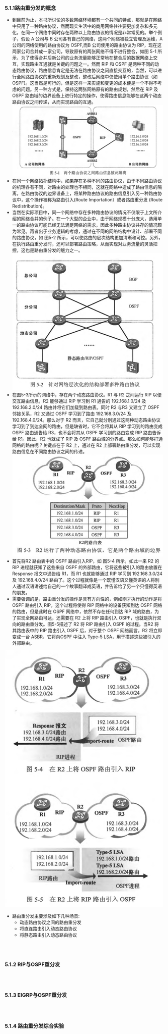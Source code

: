 ### 5.1.1路由重分发的概念
- 到目前为止，本书所讨论的多数网络环境都有一个共同的特点，那就是在网络中只用了一种路由协议，然而现实生活中的商用网络往往要更加复杂和多元化，在同一个网络中同时存在两种以上路由协议的情况是非常常见的。举个例子，假设 A 公司与 B 公司各有自己的网络，这两个网络被独立管理及运维，A 公司的网络使用的路由协议为 OSPF,而B 公司使用的路由协议为 RIP，现在这两家公司合并成一家公司，导致原有的两张网络不得不进行整合，如图 5-1 所示，为了使得合并后新公司的业务流量能够正常地在整合后的数据网络上交互，实现路由互通就是关键的问题之一。然而 RIP 和 OSPF 是两种不同的动态路由协议，路由信息肯定是无法在路由协议之问直接交互的，当然，可以进行全网路由协议的重新规划及整改，整改后网络中仅使用单个路由协议（如OSPF)。这当然是可行的，但是这样一来实施和变更的成本便是一个不得不考虑的问题。另一种方式是，保持这两张网络原有的路由规划，然后在 RIP 及 OSPF 路由域的边界设备上进行特定的操作，使得路由信息能够在这两个动态路由协议之间传递，从而实现路由的互通。
![5.1](../pics/5.1.png)
- 在同一个网络拓扑结构中，如果存在多种不同的路由协议，由于不同路由协议的机理各有不同，对路由的处理也不相同，这就在网络中造成了路由信息的隔离，在路由协议的边界设备上，将某种路由协议的路由信息引入另一种路由协议中，这个操作被称为路由引入(Route Importation）或者路由重分发 (Route Redistribution)。
- 当然在实际项目中，同一个网络中存在多种路由协议的情况不仅限于上文所介绍的网络合并的例子。在一个大型的企业中，由于网络规模十分庞大，选用单一的路由协议可能已经无法满足网络的需求，因此多种路由协议共存的情况颇为常见。再者出于业务逻辑的考虑，通过在不同的网络结构中设计、部署不同的路由协议，如 图5-2 所示，可以使路由的层次结构更加清晰和可控。另外，在执行路由重分发时，还可以部署路由策略，从而实现对业务流量的灵活把控，这也是路由重分发的魅力之一。
![5.2](../pics/5.2.png)
- 在图5-3所示的网络中，存在两个动态路由协议。R1 与 R2 之间运行 RIP 以便交互路由信息，R2 能够通过 RIP 学习到 R1 通告的 192.168.1.0/24 及 192.168.2.0/24 路由并将它们加载到路由表。同时 R2 与R3 又建立了 OSPF 邻接关系，R2 又通过 OSPF 学习到了路由 192.168.3.0/24 及 192.168.4.0/24。那么对于 R2 而言，它自己就分别通过这两种动态路由协议学习到了到达全网的路由，但是缺省时，它不会将其从 RIP 学习到的路由变成 OSPF 路由通告给 R3，也不会将其从 OSPF 学习到的路由变成 RIP 路由告诉给 R1。因此，R2 也就成了 RIP 及 OSPF 路由域的分界点。那么如何能够打通网络的路由呢？关键点在于 R2 上，通过在 R2 上部署路由重分发，可以实现路由信息在不同路由协议之间的传递。
![5.3](../pics/5.3.png)
- 首先将R2 路由表中的 OSPF 路由引入RIP，如 图5-4 所示，如此一来 R2 的 RIP 进程就获知了这些来自 OSPF 的外部路由，它将这些被引入的路由放置在 Response 报文中通告给 R1，而 R1 也就能够通过 RIP 学习到 192.168.3.0/24 及 192.168.4.0/24 路由了。这个过程就像是一个既懂汉语又懂英语的人将别人通过汉语讲述给自己的一个故事翻译成英语，并告诉给了另一个只懂得英语的朋友。
- 需要强调的是，路由重分发的操作是具有方向性的，例如刚才执行的动作是将 OSPF 路由引入 RIP，这个过程将使得 RIP 网络中的设备获知到达 OSPF 网络的路由，但是此时在 OSPF 网络中，依然不存在任何到达 RIP 域的路由，为了实现全网路由可达，还需要在 R2 上将 RIP 路由引入 OSPF，也就是执行双向的路由重分发。图5-5描述了 R2 将 RIP 路由引入 OSPF 的过程。当R2 将其路由表中的 RIP 路由引入 OSPF 后，对于整个 OSPF 网络而言，R2 将立即变成一台 ASBR，它将向OSPF 中注入 Type-5 LSA，用于描述这些被引入的外部路由。

![5.5556](../pics/5.5556.png)
- 路由重分发主要涉及如下几种场景:
  - 动态路由协议之间的路由重分发
  - 将直连路由引入动态路由协议
  - 将静态路由引入动态路由协议


<br>
<br>

### 5.1.2 RIP与OSPF重分发

<br>
<br>

### 5.1.3 EIGRP与OSPF重分发

<br>
<br>

### 5.1.4 路由重分发综合实验

